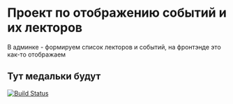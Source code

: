 Проект по отображению событий и их лекторов
============================

В админке - формируем список лекторов и событий, на фронтэнде это как-то отображаем

## Тут медальки будут

[![Build Status](https://travis-ci.org/mosedu/profmechta.svg?branch=master)](https://travis-ci.org/mosedu/profmechta)

